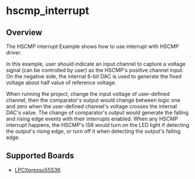 # hscmp_interrupt

## Overview

The HSCMP interrupt Example shows how to use interrupt with HSCMP driver.

In this example, user should indicate an input channel to capture a voltage signal (can be controlled by user) as the 
HSCMP's positive channel input. On the negative side, the internal 6-bit DAC is used to generate the fixed voltage about
half value of reference voltage.

When running the project, change the input voltage of user-defined channel, then the comparator's output would change
between logic one and zero when the user-defined channel's voltage crosses the internal DAC's value. The change of
comparator's output would generate the falling and rising edge events with their interrupts enabled. When any HSCMP 
interrupt happens, the HSCMP's ISR would turn on the LED light if detecting the output's rising edge, or turn off it when
detecting the output's falling edge.

## Supported Boards
- [LPCXpresso55S36](../../../_boards/lpcxpresso55s36/driver_examples/hscmp/interrupt/example_board_readme.md)
